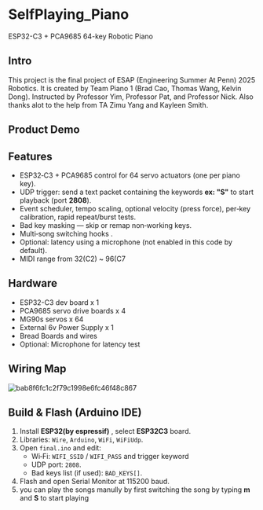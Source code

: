 # SelfPlaying_Piano
ESP32-C3 + PCA9685 64-key Robotic Piano
## Intro
  This project is the final project of ESAP (Engineering Summer At Penn) 2025 Robotics. It is created by Team Piano 1 (Brad Cao, Thomas Wang, Kelvin Dong). Instructed by Professor Yim, Professor Pat, and Professor Nick. Also thanks alot to the help from TA Zimu Yang and Kayleen Smith.
## Product Demo

## Features
  - ESP32‑C3 + PCA9685 control for 64 servo actuators (one per piano key).
  - UDP trigger: send a text packet containing the keywords **ex: "S"** to start playback (port **2808**).  
  - Event scheduler, tempo scaling, optional velocity (press force), per‑key calibration, rapid repeat/burst tests.
  - Bad key masking — skip or remap non‑working keys.
  - Multi‑song switching hooks .
  - Optional: latency    using a microphone (not enabled in this code by default).
  - MIDI range from 32(C2) ~ 96(C7
## Hardware
  - ESP32-C3 dev board x 1
  - PCA9685 servo drive boards x 4
  - MG90s servos x 64
  - External 6v Power Supply x 1
  - Bread Boards and wires
  - Optional: Microphone for latency test
  
## Wiring Map
  ![bab8f6fc1c2f79c1998e6fc46f48c867](https://github.com/user-attachments/assets/8c86c507-1946-4ab2-bfe1-423d8213469c)

## Build & Flash (Arduino IDE)
1. Install **ESP32(by espressif)** , select **ESP32C3** board.  
2. Libraries: `Wire`, `Arduino`, `WiFi`, `WiFiUdp`.  
3. Open `final.ino` and edit:
   - Wi‑Fi: `WIFI_SSID` / `WIFI_PASS` and trigger keyword
   - UDP port: `2808`.
   - Bad keys list (if used): `BAD_KEYS[]`.
4. Flash and open Serial Monitor at 115200 baud.
5. you can play the songs manully by first switching the song by typing  **m <song number-1>** and **S** to start playing


